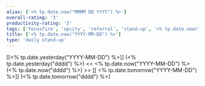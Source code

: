 ```yaml
---
alias: ['<% tp.date.now("MMMM DD YYYY") %>']
overall-rating: '3'
productivity-rating: '3'
tags: ['focusfire', 'opcity', 'referral', 'stand-up', '<% tp.date.now("YYYY") %>', '<% tp.date.now("MMMM") %>', '<% tp.date.now("dddd") %>']
title: ['<% tp.date.now("YYYY-MM-DD") %>']
type: 'daily stand-up'
---
```

[[<% tp.date.yesterday("YYYY-MM-DD") %>]] (<% tp.date.yesterday("dddd") %>) << <% tp.date.now("YYYY-MM-DD") %> (<% tp.date.now("dddd") %>) >> [[ <% tp.date.tomorrow("YYYY-MM-DD") %>]] (<% tp.date.tomorrow("dddd") %>)

